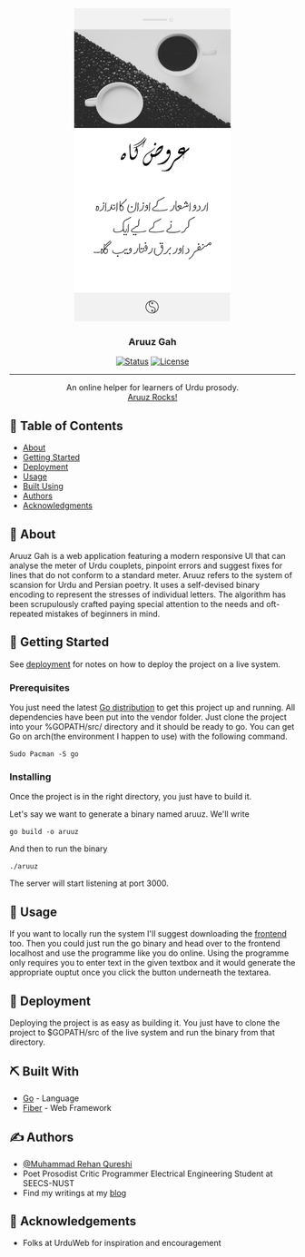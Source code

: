<p align="center">
  <a href="" rel="noopener">
 <img width=276.5px height=552px src="https://raw.githubusercontent.com/Chashm-e-Afreen/aruuz-gah-frontend/master/img/YinTrue-min.png?token=AM2FQFZKLSVFUREJQQFJEW27EQEM2" alt="Project logo"></a>
</p>

<h3 align="center">Aruuz Gah</h3>

<div align="center">

  [![Status](https://img.shields.io/badge/status-active-success.svg)]() 
  [![License](https://img.shields.io/badge/license-MIT-blue.svg)](/LICENSE)

</div>

---

<p align="center"> 
        An online helper for learners of Urdu prosody.
        <br>
        <a href= "aruuz.rocks/">Aruuz Rocks!</a>
    <br> 
</p>

## 📝 Table of Contents
- [About](#about)
- [Getting Started](#getting_started)
- [Deployment](#deployment)
- [Usage](#usage)
- [Built Using](#built_using)
- [Authors](#authors)
- [Acknowledgments](#acknowledgement)

## 🧐 About <a name = "about"></a>
Aruuz Gah is a web application featuring a modern responsive UI that can analyse the meter of Urdu couplets, pinpoint errors and suggest fixes for lines that do not conform to a standard meter. Aruuz refers to the system of scansion for Urdu and Persian poetry. It uses a self-devised binary encoding to represent the stresses of individual letters. The algorithm has been scrupulously crafted paying special attention to the needs and oft-repeated mistakes of beginners in mind.

## 🏁 Getting Started <a name = "getting_started"></a>
 See [deployment](#deployment) for notes on how to deploy the project on a live system.

### Prerequisites
You just need the latest [Go distribution](https://golang.org/doc/install) to get this project up and running. All dependencies have been put into the vendor folder. Just clone the project into your %GOPATH/src/ directory and it should be ready to go. You can get Go on arch(the environment I happen to use) with the following command.

```
Sudo Pacman -S go
```

### Installing
Once the project is in the right directory, you just have to build it.

Let's say we want to generate a binary named aruuz. We'll write

```
go build -o aruuz
```

And then to run the binary

```
./aruuz
```
The server will start listening at port 3000.

## 🎈 Usage <a name="usage"></a>
If you want to locally run the system I'll suggest downloading the [frontend](https://github.com/Chashm-e-Afreen/aruuz-gah-frontend) too. Then you could just run the go binary and head over to the frontend localhost and use the programme like you do online. Using the programme only requires you to enter text in the given textbox and it would generate the appropriate ouptut once you click the button underneath the textarea.

## 🚀 Deployment <a name = "deployment"></a>
Deploying the project is as easy as building it. You just have to clone the project to $GOPATH/src of the live system and run the binary from that directory.

## ⛏️ Built With <a name = "built_using"></a>
- [Go](https://golang.org/) - Language
- [Fiber](https://gofiber.io/) - Web Framework

## ✍️ Authors <a name = "authors"></a>
- [@Muhammad Rehan Qureshi](https://github.com/Chashm-e-Afreen/) 
- Poet Prosodist Critic Programmer Electrical Engineering Student at SEECS-NUST
- Find my writings at my [blog](chashm-e-afreen.github.io/)

## 🎉 Acknowledgements <a name = "acknowledgement"></a>
- Folks at UrduWeb for inspiration and encouragement
